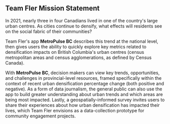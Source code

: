 ## Team Fler Mission Statement

In 2021, nearly three in four Canadians lived in one of the country's large urban centres. As cities continue to densify, what effects will residents see on the social fabric of their communities?

Team Fler's app **MetroPulse BC** describes this trend at the national level, then gives users the ability to quickly explore key metrics related to densification impacts on British Columbia's urban centres (census metropolitan areas and census agglomerations, as defined by Census Canada).

With **MetroPulse BC**, decision makers can view key trends, opportunities, and challenges in provincial-level resources, framed specifically within the context of recent urban densification percentage change (both positive and negative). As a form of data journalism, the general public can also use the app to build greater understanding about urban trends and which areas are being most impacted. Lastly, a geospatially-informed survey invites users to share their experiences about how urban densification has impacted their lives, which Team Fler envisions as a data-collection prototype for community engagement projects.